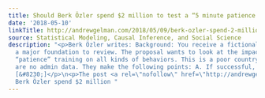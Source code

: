 ```yaml
---
title: Should Berk Özler spend $2 million to test a “5 minute patience training”?
date: '2018-05-10'
linkTitle: http://andrewgelman.com/2018/05/09/berk-ozler-spend-2-million-test-5-minute-patience-training/
source: Statistical Modeling, Causal Inference, and Social Science
description: "<p>Berk Özler writes: Background: You receive a fictional proposal from
  a major foundation to review. The proposal wants to look at the impact of 5 minute
  “patience” training on all kinds of behaviors. This is a poor country, so there
  are no admin data. They make the following points: A. If successful, this is really
  [&#8230;]</p>\n<p>The post <a rel=\"nofollow\" href=\"http://andrewgelman.com/2018/05/09/berk-ozler-spend-2-million-test-5-minute-patience-training/\">Should
  Berk Özler spend $2 million "
---
```

